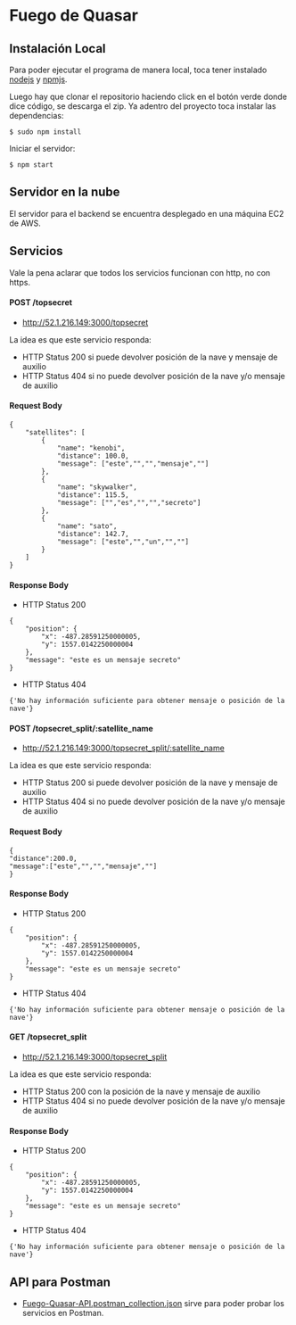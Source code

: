 # Fuego de Quasar

## Instalación Local
Para poder ejecutar el programa de manera local, toca tener instalado [nodejs](https://nodejs.org/) y [npmjs](https://www.npmjs.com/).

Luego hay que clonar el repositorio haciendo click en el botón verde donde dice código, se descarga el zip. Ya adentro del proyecto toca instalar las dependencias:

    $ sudo npm install

Iniciar el servidor:

    $ npm start

## Servidor en la nube
El servidor para el backend se encuentra desplegado en una máquina EC2 de AWS.

## Servicios
Vale la pena aclarar que todos los servicios funcionan con http, no con https.

#### POST /topsecret
  - http://52.1.216.149:3000/topsecret

La idea es que este servicio responda:
-   HTTP Status 200 si puede devolver posición de la nave y mensaje de auxilio
-   HTTP Status 404 si no puede devolver posición de la nave y/o mensaje de auxilio
#### Request Body
```
{
    "satellites": [
        {
            "name": "kenobi",
            "distance": 100.0,
            "message": ["este","","","mensaje",""]
        },
        {
            "name": "skywalker",
            "distance": 115.5,
            "message": ["","es","","","secreto"]
        },
        {
            "name": "sato",
            "distance": 142.7,
            "message": ["este","","un","",""]
        }
    ]
}
```
#### Response Body
- HTTP Status 200
```
{
    "position": {
        "x": -487.28591250000005,
        "y": 1557.0142250000004
    },
    "message": "este es un mensaje secreto"
}
```
- HTTP Status 404
```
{'No hay información suficiente para obtener mensaje o posición de la nave'}
```

#### POST /topsecret_split/:satellite_name
  - http://52.1.216.149:3000/topsecret_split/:satellite_name

La idea es que este servicio responda:
-   HTTP Status 200 si puede devolver posición de la nave y mensaje de auxilio
-   HTTP Status 404 si no puede devolver posición de la nave y/o mensaje de auxilio
#### Request Body
```
{
"distance":200.0,
"message":["este","","","mensaje",""]
}
```
#### Response Body
- HTTP Status 200
```
{
    "position": {
        "x": -487.28591250000005,
        "y": 1557.0142250000004
    },
    "message": "este es un mensaje secreto"
}
```
- HTTP Status 404
```
{'No hay información suficiente para obtener mensaje o posición de la nave'}
```

#### GET /topsecret_split
  - http://52.1.216.149:3000/topsecret_split

La idea es que este servicio responda:
-   HTTP Status 200 con la posición de la nave y mensaje de auxilio
-   HTTP Status 404 si no puede devolver posición de la nave y/o mensaje de auxilio
#### Response Body
- HTTP Status 200
```
{
    "position": {
        "x": -487.28591250000005,
        "y": 1557.0142250000004
    },
    "message": "este es un mensaje secreto"
}
```
- HTTP Status 404
```
{'No hay información suficiente para obtener mensaje o posición de la nave'}
```

## API para Postman

- [Fuego-Quasar-API.postman_collection.json](https://github.com/carlosinfante98/fuego-de-quasar/blob/main/Fuego-Quasar-API.postman_collection.json) sirve para poder probar los servicios en Postman.
